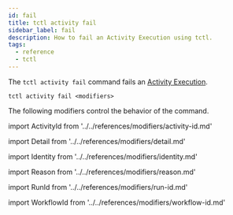 ```yaml
---
id: fail
title: tctl activity fail
sidebar_label: fail
description: How to fail an Activity Execution using tctl.
tags:
  - reference
  - tctl
---
```


The `tctl activity fail` command fails an [Activity Execution](/concepts/what-is-an-activity-execution).

`tctl activity fail <modifiers>`

The following modifiers control the behavior of the command.

<!--ActivityId-->

import ActivityId from '../../references/modifiers/activity-id.md'

<ActivityId />

<!--Detail-->

import Detail from '../../references/modifiers/detail.md'

<Detail />

<!--Identity-->

import Identity from '../../references/modifiers/identity.md'

<Identity />

<!--Reason-->

import Reason from '../../references/modifiers/reason.md'

<Reason />

<!--RunId-->

import RunId from '../../references/modifiers/run-id.md'

<RunId />

<!--WorkflowId-->

import WorkflowId from '../../references/modifiers/workflow-id.md'

<WorkflowId />
